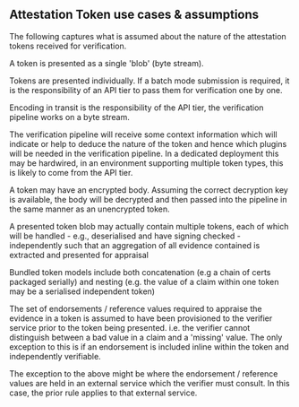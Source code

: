 ## Attestation Token use cases & assumptions
The following captures what is assumed about the nature of the attestation tokens received for verification.

A token is presented as a single 'blob' (byte stream).

Tokens are presented individually. If a batch mode submission is required, it is the responsibility of an API tier to pass them for verification one by one.

Encoding in transit is the responsibility of the API tier, the verification pipeline works on a byte stream.

The verification pipeline will receive some context information which will indicate or help to deduce the nature of the token and hence which plugins will be needed in the verification pipeline. In a dedicated deployment this may be hardwired, in an environment supporting multiple token types, this is likely to come from the API tier.

A token may have an encrypted body. Assuming the correct decryption key is available, the body will be decrypted and then passed into the pipeline in the same manner as an unencrypted token.

A presented token blob may actually contain multiple tokens, each of which will be handled - e.g., deserialised and have signing checked - independently such that an aggregation of all evidence contained is extracted and presented for appraisal

Bundled token models include both concatenation (e.g a chain of certs packaged serially) and nesting (e.g. the value of a claim within one token may be a serialised independent token)

The set of endorsements / reference values required to appraise the evidence in a token is assumed to have been provisioned to the verifier service prior to the token being presented. i.e. the verifier cannot distinguish between a bad value in a claim and a 'missing' value. The only exception to this is if an endorsement is included inline within the token and independently verifiable.

The exception to the above might be where the endorsement / reference values are held in an external service which the verifier must consult. In this case, the prior rule applies to that external service.

